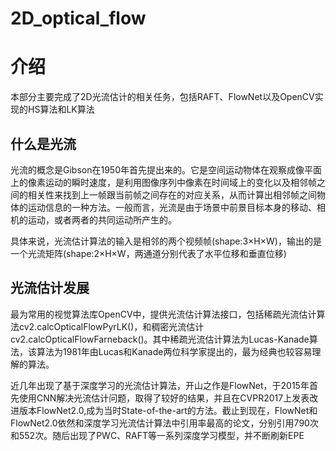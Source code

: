 # 2D_optical_flow

# 介绍
本部分主要完成了2D光流估计的相关任务，包括RAFT、FlowNet以及OpenCV实现的HS算法和LK算法

## 什么是光流
光流的概念是Gibson在1950年首先提出来的。它是空间运动物体在观察成像平面上的像素运动的瞬时速度，是利用图像序列中像素在时间域上的变化以及相邻帧之间的相关性来找到上一帧跟当前帧之间存在的对应关系，从而计算出相邻帧之间物体的运动信息的一种方法。一般而言，光流是由于场景中前景目标本身的移动、相机的运动，或者两者的共同运动所产生的。

具体来说，光流估计算法的输入是相邻的两个视频帧(shape:3×H×W)，输出的是一个光流矩阵(shape:2×H×W，两通道分别代表了水平位移和垂直位移)

## 光流估计发展
最为常用的视觉算法库OpenCV中，提供光流估计算法接口，包括稀疏光流估计算法cv2.calcOpticalFlowPyrLK()，和稠密光流估计cv2.calcOpticalFlowFarneback()。其中稀疏光流估计算法为Lucas-Kanade算法，该算法为1981年由Lucas和Kanade两位科学家提出的，最为经典也较容易理解的算法。

近几年出现了基于深度学习的光流估计算法，开山之作是FlowNet，于2015年首先使用CNN解决光流估计问题，取得了较好的结果，并且在CVPR2017上发表改进版本FlowNet2.0,成为当时State-of-the-art的方法。截止到现在，FlowNet和FlowNet2.0依然和深度学习光流估计算法中引用率最高的论文，分别引用790次和552次。随后出现了PWC、RAFT等一系列深度学习模型，并不断刷新EPE

